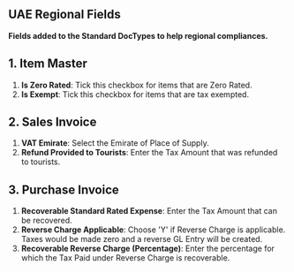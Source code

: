 ## UAE Regional Fields

**Fields added to the Standard DocTypes to help regional compliances.**

## 1\. Item Master

1.  **Is Zero Rated**: Tick this checkbox for items that are Zero Rated.
2.  **Is Exempt**: Tick this checkbox for items that are tax exempted.

## 2\. Sales Invoice

1.  **VAT Emirate**: Select the Emirate of Place of Supply.
2.  **Refund Provided to Tourists**: Enter the Tax Amount that was refunded to tourists.

## 3\. Purchase Invoice

1.  **Recoverable Standard Rated Expense**: Enter the Tax Amount that can be recovered.
2.  **Reverse Charge Applicable**: Choose 'Y' if Reverse Charge is applicable. Taxes would be made zero and a reverse GL Entry will be created.
3.  **Recoverable Reverse Charge (Percentage)**: Enter the percentage for which the Tax Paid under Reverse Charge is recoverable.